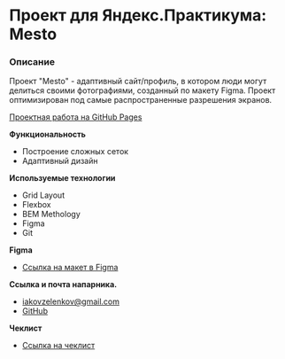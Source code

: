 # Проект для Яндекс.Практикума: Mesto

### Описание

Проект "Mesto" - адаптивный сайт/профиль, в котором люди могут делиться своими фотографиями, созданный по макету Figma. Проект оптимизирован под самые распространенные разрешения экранов.

[Проектная работа на GitHub Pages](https://vlad-kazzz.github.io/mesto-project/)

**Функциональность**

- Построение сложных сеток
- Адаптивный дизайн

**Используемые технологии**

- Grid Layout
- Flexbox
- BEM Methology
- Figma
- Git

**Figma**

- [Ссылка на макет в Figma](https://www.figma.com/file/2cn9N9jSkmxD84oJik7xL7/JavaScript.-Sprint-4?node-id=28212%3A212)

**Ссылка и почта напарника.**

- iakovzelenkov@gmail.com
- [GitHub](https://github.com/IakovZelenkov)

**Чеклист**

- [Ссылка на чеклист](https://code.s3.yandex.net/web-developer/checklists-pdf/web-plus/checklist-3.pdf)
